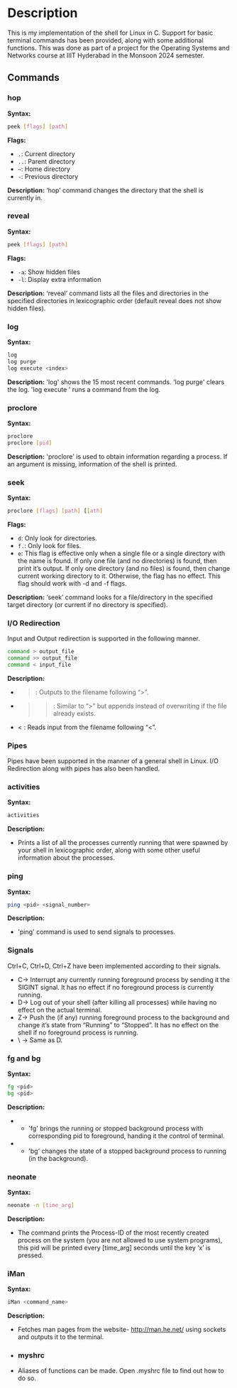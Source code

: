 # Description
This is my implementation of the shell for Linux in C. Support for basic terminal commands has been
provided, along with some additional functions.
This was done as part of a project for the Operating Systems and Networks course at IIIT Hyderabad in the Monsoon 2024 semester.

## Commands

### hop
**Syntax:**
```bash
peek [flags] [path]
```
**Flags:**
- `.`: Current directory
- `..`: Parent directory
- `~`: Home directory
- `-`: Previous directory

**Description:**
‘hop’ command changes the directory that the shell is currently in.

### reveal
**Syntax:**
```bash
peek [flags] [path]
```
**Flags:**
- `-a`: Show hidden files
- `-l`: Display extra information

**Description:**
‘reveal’ command lists all the files and directories in the specified directories in lexicographic order (default reveal does not show hidden files).

### log
**Syntax:**
```bash
log
log purge
log execute <index>
```

**Description:**
'log' shows the 15 most recent commands. 'log purge' clears the log. 'log execute <index>'  runs a command from the log.

### proclore
**Syntax:**
```bash
proclore
proclore [pid]
```
**Description:**
'proclore' is used to obtain information regarding a process. If an argument is missing, information of the shell is printed.

### seek
**Syntax:**
```bash
proclore [flags] [path] [[ath]
```
**Flags:**
- `d`:  Only look for directories.
- `f.`:  Only look for files.
- `e`: This flag is effective only when a single file or a single directory with the name is found. If only one file (and no directories) is found, then print it’s output. If only one directory (and no files) is found, then change current working directory to it. Otherwise, the flag has no effect. This flag should work with -d and -f flags.

**Description:**
‘seek’ command looks for a file/directory in the specified target directory (or current if no directory is specified).

### I/O Redirection
Input and Output redirection is supported in the following manner.
```bash
command > output_file
command >> output_file
command < input_file
```
**Description:**
- > : Outputs to the filename following “>”.
- >> : Similar to “>” but appends instead of overwriting if the file already exists.
- < : Reads input from the filename following “<”.

### Pipes
Pipes have been supported in the manner of a general shell in Linux.
I/O Redirection along with pipes has also been handled.

### activities
**Syntax:**
```bash
activities
```
**Description:**
- Prints a list of all the processes currently running that were spawned by your shell in lexicographic order, along with some other useful information about the processes.

### ping
**Syntax:**
```bash
ping <pid> <signal_number>
```
**Description:**
- 'ping' command is used to send signals to processes.

### Signals
Ctrl+C, Ctrl+D, Ctrl+Z have been implemented according to their signals.
- C-> Interrupt any currently running foreground process by sending it the SIGINT signal. It has no effect if no foreground process is currently running.
- D-> Log out of your shell (after killing all processes) while having no effect on the actual terminal.
- Z-> Push the (if any) running foreground process to the background and change it’s state from “Running” to “Stopped”. It has no effect on the shell if no foreground process is running.
- \ -> Same as D.

### fg and bg
**Syntax:**
```bash
fg <pid>
bg <pid>
```
**Description:**
- - 'fg' brings the running or stopped background process with corresponding pid to foreground, handing it the control of terminal.
- - 'bg' changes the state of a stopped background process to running (in the background).
 
### neonate
**Syntax:**
```bash
neonate -n [time_arg]
```
**Description:**
- The command prints the Process-ID of the most recently created process on the system (you are not allowed to use system programs), this pid will be printed every [time_arg] seconds until the key ‘x’ is pressed.

### iMan
**Syntax:**
```bash
iMan <command_name>
```
**Description:**
- Fetches man pages from the website- http://man.he.net/ using sockets and outputs it to the terminal.

- ### myshrc
- Aliases of functions can be made. Open .myshrc file to find out how to do so.
